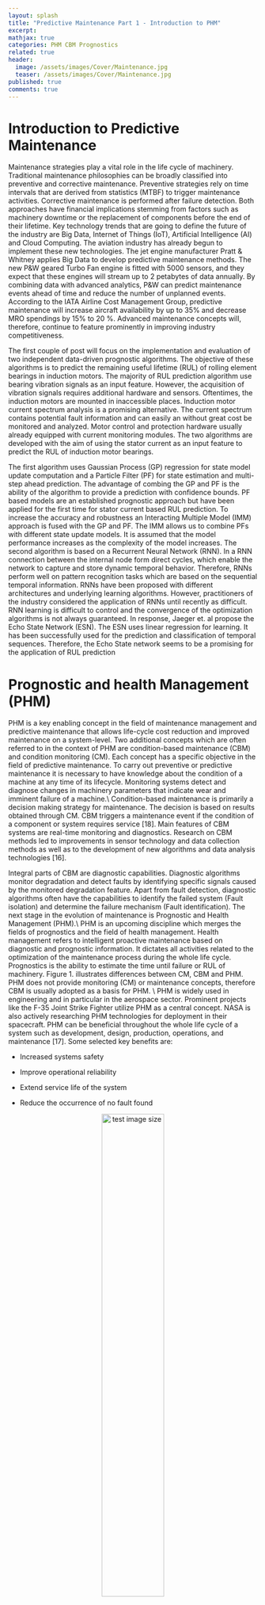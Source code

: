 ```yaml
---
layout: splash
title: "Predictive Maintenance Part 1 - Introduction to PHM"
excerpt:
mathjax: true
categories: PHM CBM Prognostics
related: true
header:
  image: /assets/images/Cover/Maintenance.jpg
  teaser: /assets/images/Cover/Maintenance.jpg
published: true
comments: true
---
```


Introduction to Predictive Maintenance
======================================

Maintenance strategies play a vital role in the life cycle of machinery. Traditional maintenance philosophies can be broadly classified into preventive and corrective maintenance. Preventive strategies rely on time intervals that are derived from statistics (MTBF) to trigger maintenance activities. Corrective maintenance is performed after failure detection. Both approaches have financial implications stemming from factors such as machinery downtime or the replacement of components before the end of their lifetime. Key technology trends that are going to define the future of the industry are Big Data, Internet of Things (IoT), Artificial Intelligence (AI) and Cloud Computing. The aviation industry has already begun to implement these new technologies. The jet engine manufacturer Pratt & Whitney applies Big Data to develop predictive maintenance methods. The new P&W geared Turbo Fan engine is fitted with 5000 sensors, and they expect that these engines will stream up to 2 petabytes of data annually. By combining data with advanced analytics, P&W can predict maintenance events ahead of time and reduce the number of unplanned events. According to the IATA Airline Cost Management Group, predictive maintenance will increase aircraft availability by up to 35% and decrease MRO spendings by 15% to 20 %. Advanced maintenance concepts will, therefore, continue to feature prominently in improving industry competitiveness.

The first couple of post will focus on the implementation and evaluation of two independent data-driven prognostic algorithms. The objective of these algorithms is to predict the remaining useful lifetime (RUL) of rolling element bearings in induction motors. The majority of RUL prediction algorithm use bearing vibration signals as an input feature. However, the acquisition of vibration signals requires additional hardware and sensors. Oftentimes, the induction motors are mounted in inaccessible places. Induction motor current spectrum analysis is a promising alternative. The current spectrum contains potential fault information and can easily an without great cost be monitored and analyzed. Motor control and protection hardware usually already equipped with current monitoring modules. The two algorithms are developed with the aim of using the stator current as an input feature to predict the RUL of induction motor bearings.

The first algorithm uses Gaussian Process (GP) regression for state model update computation and a Particle Filter (PF) for state estimation and multi-step ahead prediction. The advantage of combing the GP and PF is the ability of the algorithm to provide a prediction with confidence bounds. PF based models are an established prognostic approach but have been applied for the first time for stator current based RUL prediction. To increase the accuracy and robustness an Interacting Multiple Model (IMM) approach is fused with the GP and PF. The IMM allows us to combine PFs with different state update models. It is assumed that the model performance increases as the complexity of the model increases. The second algorithm is based on a Recurrent Neural Network (RNN). In a RNN connection between the internal node form direct cycles, which enable the network to capture and store dynamic temporal behavior. Therefore, RNNs perform well on pattern recognition tasks which are based on the sequential temporal information. RNNs have been proposed with different architectures and underlying learning algorithms. However, practitioners of the industry considered the application of RNNs until recently as difficult. RNN learning is difficult to control and the convergence of the optimization algorithms is not always guaranteed. In response, Jaeger et. al  propose the Echo State Network (ESN). The ESN uses linear regression for learning. It has been successfully used for the prediction and classification of temporal sequences. Therefore, the Echo State network seems to be a promising for the application of RUL prediction

Prognostic and health Management (PHM)
======================================

PHM is a key enabling concept in the field of maintenance management and predictive maintenance that allows life-cycle cost reduction and improved maintenance on a system-level. Two additional concepts which are often referred to in the context of PHM are condition-based maintenance (CBM) and condition monitoring (CM). Each concept has a specific objective in the field of predictive maintenance.
 To carry out preventive or predictive maintenance it is necessary to have knowledge about the condition of a machine at any time of its lifecycle. Monitoring systems detect and diagnose changes in machinery parameters that indicate wear and imminent failure of a machine.\\
 Condition-based maintenance is primarily a decision making strategy for maintenance. The decision is based on results obtained through CM. CBM triggers a maintenance event if the condition of a component or system requires service [18]. Main features of CBM systems are real-time monitoring and diagnostics. Research on CBM methods led to improvements in sensor technology and data collection methods as well as to the development of new algorithms and data analysis technologies [16].
 
Integral parts of CBM are diagnostic capabilities. Diagnostic algorithms monitor degradation and detect faults by identifying specific signals caused by the monitored degradation feature. Apart from fault detection, diagnostic algorithms often have the capabilities to identify the failed system (Fault isolation) and determine the failure mechanism (Fault identification).
The next stage in the evolution of maintenance is Prognostic and Health Management (PHM).\\
PHM is an upcoming discipline which merges the fields of prognostics and the field of health management. Health management refers to intelligent proactive maintenance based on diagnostic and prognostic information. It dictates all activities related to the optimization of the maintenance process during the whole life cycle. Prognostics is the ability to estimate the time until failure or RUL of machinery. Figure 1. illustrates differences between CM, CBM and PHM. PHM does not provide monitoring (CM) or maintenance concepts, therefore CBM is usually adopted as a basis for PHM.
\\
PHM is widely used in engineering and in particular in the aerospace sector. Prominent projects like the F-35 Joint Strike Fighter utilize PHM as a central concept. NASA is also actively researching PHM technologies for deployment in their spacecraft. PHM can be beneficial throughout the whole life cycle of a system such as development, design, production, operations, and maintenance [17]. Some selected key benefits are:

-   Increased systems safety

-   Improve operational reliability

-   Extend service life of the system

-   Reduce the occurrence of no fault found

<div style="text-align:center">
<img src="/assets/images/PHM/PHM_CBM.pdf" alt="test image size" height="50%" width="50%">
<figcaption>Fig. 1: Illustration of the CBM and PHM framework and their methodical focus (based on [7])</figcaption>
</div>



To summarize, PHM is a holistic approach to maintenance when combined
with condition-based maintenance. However, PHM is still under active
research and a number of technological and methodical issues needs to be
resolved. The development of prognostic algorithms is one of the major
challenges.

The Prognostics framework
----------------------------

Prognostics can be defined as proposed by the International Organization
for Standardization: \"Prognostics is the estimation of time to failure
and risk for one or more existing and future failure modes\" [5]. In
practice, prognostics involve the detection of a failure precursor
followed by a prediction of the RUL [15]. The RUL is the time
span until a component cannot operate anymore within its given
specifications. Prognostics can be implemented for a given system at
different levels of abstraction. The prognostic model can be applied to
a single component, a sub-system or the entire system [7].
Predictive maintenance relies on two modeling approaches: Regression or
Classification. Regression predicts the RUL whereas classification
predicts whether a component has reached a certain degradation state. A
combination of both approaches is also possible. [10]
The RUL prediction procedure is illustrated in the left plot in Fig.
2 for a one dimensional signal. The
prediction starts at time $$t_$$, which is a point in time after the
initial detection of degradation. The point estimate for the RUL is then
computed as the remaining time between $$t_p$$ and the predicted time
$$t_{FTH}$$ when the signal crosses a failure threshold (FTH). Crossing of
the FTH does not necessarily imply a failure of the machinery. As
defined earlier the component cannot operate anymore within the given
specifications. The remaining useful lifetime at prediction time $$t_p$$
is defined as:

$$
\begin{align*} RUL(t_p)=t_{EOL}-t_p \end{align*}
$$

where $$t_p$$ is a known value and $$t_{EOL}$$ is a random function of the
failure threshold and the state estimate.  The right plot in Fig. 2 depicts the RUL estimation and the respective
confidence bounds at different points in time. As more data becomes available
over time the accuracy of the RUL estimation should increase.

<figure>
<img src="{{ site.url }}{{ site.baseurl }}/assets/images/PHM/RUL.png" alt="">
<figcaption>Fig. 2: Illustration of RUL prediction [7]</figcaption>
</figure>

Failure threshold definition
----------------------------

Prognostic models for RUL estimation require the definition of a precise
failure threshold (FTH). As we have previously defined, the RUL is the time
between the start of prediction and the time at which the predicted feature crosses the FTH.
The definition of the FTH introduces an additional source of uncertainty
to the prediction model. The FTH can be different for every component
and varies under different environmental and load conditions. Therefore,
the FTH should be defined by a probabilistic value rather than a
deterministic one.
The increased error of the RUL estimation that is caused by the FTH
definition, can be reduced by using multidimensional features. A discrete
state classifier can set the FTH dynamically, when multidimensional
features are used. The classifier assumes discrete states of degradation
and sets the threshold for continuous state predictor accordingly.
However, this approach pre-assumes discrete states which might not be
accurate. The discrete degradation states will be different for every
machine. Unsupervised classifiers are a viable alternative in the
absence of a ground truth (labels) for the classification of the
degradation state and ultimately the FTH [7].

Model based prognostics
-----------------------

Model-based or physics-based approaches rely on mathematical
representations to model degradation of systems. These models are based
on knowledge about the degradation process. They usually incorporate
fundamental theories on the material level like crack-growth models or
gas path models. Furthermore, these model usually require knowledge
about load, operation conditions as well as components geometry and
material properties.[13]\
However, knowledge about geometry and material might not always be
available. The development is comparable to other approaches very
time-consuming. Physics-based models might be inaccurate in a dynamic
operating environment due to assumptions and errors made in the design
process. An approach for mitigating this problem is the combination of
physics-based models with data-driven approaches. Such an approach
allows dynamic updating of model parameters. The integration of physics
and data-based approaches are called hybrid approach.

Data-driven prognostics
-----------------------

Data-driven prognostic methods translate collected monitoring data (like
vibration, temperature, current, pressure, voltage) into behavioural
models of the considered system. The states that describe the behavioural
model are in many cases hidden/not observable [7]. For these
techniques, only monitoring data is required in contrast to the prior
knowledge that is required for the physics-based approach. This
requirement is also a major challenge for data-driven techniques since
data quality and sample size has a major influence on these methods. For
some applications it is not possible to obtain degradation progression
data since components in industrial application can usually not run
until failure due to their system criticality or their failure mode.
Data-driven models can be classified into two categories: machine learning and
statistical approaches [13]. Note that there is no general agreement
on how to classify Data-driven models. For instances Dragomir et. al. [3]
distinguishes between artificial intelligence (AI) and statistical approaches.


**Machine learning approaches:**


Machine learning is a branch of AI that provides systems with the ability to automatically learn and capture complex relationships within data.
We distinguish four different training methods: supervised, unsupervised training, semi-supervised and reinforcement learning. For known training output, the learning process is supervised. Supervised learning enables us to find a model that connects the input or attribute variables with the output or the dependent variable. Unsupervised is applied to datasets where the output is unlabelled. The goal of unsupervised learning is to find meaningful patterns or structure within data. A mixed dataset of labeled and unlabelled data is called semi-supervised learning. The fourth technique is reinforcement learning which has the task of finding a solution that maximizes a possible reward. The outputs are not dictated like in supervised learning but must be discovered by the algorithm [1]. The machine learning algorithms used in this thesis are based on supervised learning. The two central problems in supervised learning are regression and classification. The difference between regression and classification is the type of the dependent variable. In regression, the dependent variable is a continuous or numerical value and in classification it is categorical.
  Another possibility to classify machine learning algorithms is by similarity [2]:
- Connectionist methods (ANN, RNN)
- Bayesian methods: Explicit application of Bayes' Theorem
- Instance based learning (K-nearest-neighbours)
- Combination methods


**Statistical approaches**

Statistical prognostic methods fit a probabilistic model to data to generate a state estimation. A few selected methods are:

- multivariate statistical methods (static and dynamic principle components (PCA),
- linear and quadratic discriminant
- signal analysis (auto-regressive models, FFT)

Within this classification Bayesian techniques can be allocated to both machine learning or statistical approaches.
A detailed list of implementations of statistical prognostic algorithms can be found in [3].

Machine learning has the advantage over physics-based models that the development and implementation process is comparatively short.
Among the Machine Learning approaches RNN seem to be the most promising techniques for RUL estimation. Their internal structure enables them to perform temporal processing and learn sequences. A variety of RNN based prognostic techniques have been proposed in literature. An Adaptive Recurrent Neural Network for Remaining  Useful Life Prediction of Lithium-ion Batteries was recently developed by Liu et. al, [11]. However, the implementation and the training process of RNNs is challenging which led to the development of Reservoir Computing (RC). One instance of RC are Echo State Networks which consist of a reservoir with sparsely connected neurones and a trainable output layer. ESN have been used by Morando et. al. [12] for the prediction of the RUL of a proton exchange membranes and Fuel Cells. Most recently Rigamonti et. al proposed an ESN for the RUL prediction of a turbofan engine. Based on this previous work the ESN qualifies as a promising algorithm for the objective of this thesis. However, ESN as well as comes with their own sets of drawbacks. They usually only compute point predictions without confidence bounds. Since it is necessary to account for uncertainty in the PHM framework, connections methods are by default of limited usefulness. Recently new methods like Bayesian Neural Network were proposed which introduce probabilistic capabilities to neural networks [4].

The Bayesian framework allows us to express the probability of a hypothesis based on prior probability, the probability of observing data and the data itself. For RUL estimation we want to calculate the probability density function that describes the degradation. This task is usually referred to as recursive Bayesian estimation or Bayes' filtering. Most commonly used Bayes' techniques are Kalman and particle filter (PF) [8].  PF based approaches have been widely used for RUL-estimation. Saha et. al  [14] used a PF to predict the remaining capacity of a battery for current and future cycles. A more recent PF based approaches were presented by Jouin et. al [6]. Their research investigated the estimation of PEM-fuel cell degradation using a parametric description of the underlying process to define the state model.
Parametric models are however limited and might not be able to capture the dynamics of the process. A non-parametric solution for learning the state and prediction models is the  Gaussian Process regression model. Gaussian Process models have been successfully applied to a variety of problems [8] [9].
The combination of the GP with a PF has been proposed by Ko et. al.[8]. Their results suggest that the GP+PF is a promising approach for RUL-estimation.





References
----------
[1]  BISHOP, Christopher M.: Pattern Recognition and Machine Learning (Information Science and Statis- tics). Secaucus, NJ, USA : Springer-Verlag New York, Inc., 2006. – ISBN 0387310738

[2] BROWNLEE, Dr. J.: A Tour of Machine Learning Algorithms. http://machinelearningmastery.com/ a-tour-of-machine-learning-algorithms/. Version:2013

[3]  DRAGOMIR, Otilia E. ; GOURIVEAU, Rafael ; DRAGOMIR, Florin ; MINCA, Eugenia ; ZERHOUNI,
Noureddine: Review of prognostic problem in condition-based maintenance. 2009

[4] GAL, Yarin: Uncertainty in Deep Learning, University of Cambridge, Diss., 2016

[5] Condition monitoring and diagnostics of machines - Prognostics - Part 1: General guidelines. 2. Geneva, CH, September 2015

[6] JOUIN, Marine ; GOURIVEAU, Rafael ; HISSEL, Daniel ; PERA, Marie-Cecile ; ZERHOUNI, Noured- dine: Prognostics of PEM fuel cell in a particle filtering framework, 2013

[7] KAMRAN,Javed; RAFAEL,Gouriveau; NOUREDDINE,Zerhouni; RYAD,Zemouri:Robust, reliable and applicable tool wear monitoring and prognostic : approach based on an Improved-Extreme Learning Machine. In: International Conference on Prognostics and Health Management, IEEE, 2012

[8] KO,Jonathan;FOX,Dieter:GP-BayesFilters:BayesianFilteringUsingGaussianProcessPrediction and Observation Models.

[9] KO, J. ; KLEINT, D. J. ; FOX, D. ; HAEHNELT, D.: GP-UKF: Unscented kalman filters with Gaussian process prediction and observation models. In: 2007 IEEE/RSJ International Conference on Intelligent Robots and Systems, 2007. – ISSN 2153–0858, S. 1901–1907

[10] LIU, Zhiliang ; ZUO, Ming J. ; ZHANG, Longlong: Remaining Useful Life Prediction of Rolling Element Bearings Based On Health State Assessment, 2012

[11] LIU, Jie ; SAXENA, Abhinav ; GOEBEL, Kai ; SAHA, Bhaskar ; WANG, Wilson: An Adaptive Re- current Neural Network for Remaining Useful Life Prediction of Lithium-ion Batteries. In: Annual Conference of the Prognostics and Health Management Society, 2010, 2010

[12] MORANDO,Simon; JEMEI,Samir; HISSEL,Daniel; GOURIVEAU,Rafael; ZERHOUNI,Noureddine: Predicting the Remaining Useful Lifetime of a Proton Exchange Membrane and Fuel Cell and using an Echo and State. In: International Discussion on Hydrogen Energy and Applications, 2014

[13] O. F., Eker ; F., Camci ; I. K., Jennions: Major Challenges in Prognostics: Study on Benchmarking Prognostic Datasets. In: European Conference of Prognostics and Health Management Society, 2011

[14] SAHA, B. ; GOEBEL, K. ; POLL, S. ; CHRISTOPHERSEN, J.: Prognostics Methods for Battery Health Monitoring Using a Bayesian Framework. In: IEEE Transactions on Instrumentation and Measurement (2009)

[15] SAXENA, Abhinav ; CELAYA, Jose ; BALABAN, Edward ; GOEBEL, Kai ; SAHA, Bhaskar ; SAHA, Sankalita ; SCHWABACHER, Mark: Metrics for Evaluating Performance of Prognostic Techniques. (2008)

[16] SHANE, Butler: Prognostic Algorithms and for Condition Monitoring and Remaining Useful Life Estimation, Diss., 2012

[17] SUN, Bo; ZENG, Shengkui; KANG, Rui; PECHT, Michael G.: Benefits and Challenges of System Prognostics. In: IEEE Transactions on Reliability 61 (2012), jun, Nr. 2, S. 323–335. http://dx.doi. org/10.1109/tr.2012.2194173.

[18] TIEDO, Tinga; RICHARD, Loendersloot: Aligning PHM, SHM and CBM by understanding the physical system failure behaviour. In: European Conference of the Prognostics and Health Management Society 2014, 2014
